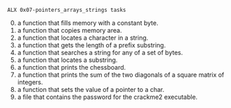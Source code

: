 	ALX 0x07-pointers_arrays_strings tasks

0.	a function that fills memory with a constant byte.
1.	a function that copies memory area.
2.	a function that locates a character in a string.
3.	a function that gets the length of a prefix substring.
4.	a function that searches a string for any of a set of bytes.
5.	a function that locates a substring.
6.	a function that prints the chessboard.
7.	a function that prints the sum of the two diagonals of a square matrix of integers.
8.	a function that sets the value of a pointer to a char.
9.	a file that contains the password for the crackme2 executable.
